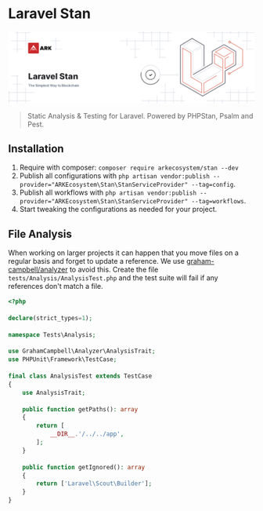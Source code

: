 # Laravel Stan

<p align="center">
    <img src="./banner.png" />
</p>

> Static Analysis & Testing for Laravel. Powered by PHPStan, Psalm and Pest.

## Installation

1. Require with composer: `composer require arkecosystem/stan --dev`
2. Publish all configurations with `php artisan vendor:publish --provider="ARKEcosystem\Stan\StanServiceProvider" --tag=config`.
3. Publish all workflows with `php artisan vendor:publish --provider="ARKEcosystem\Stan\StanServiceProvider" --tag=workflows`.
4. Start tweaking the configurations as needed for your project.

## File Analysis

When working on larger projects it can happen that you move files on a regular basis and forget to update a reference. We use [graham-campbell/analyzer](https://github.com/GrahamCampbell/Analyzer) to avoid this. Create the file `tests/Analysis/AnalysisTest.php` and the test suite will fail if any references don't match a file.

```php
<?php

declare(strict_types=1);

namespace Tests\Analysis;

use GrahamCampbell\Analyzer\AnalysisTrait;
use PHPUnit\Framework\TestCase;

final class AnalysisTest extends TestCase
{
    use AnalysisTrait;

    public function getPaths(): array
    {
        return [
            __DIR__.'/../../app',
        ];
    }

    public function getIgnored(): array
    {
        return ['Laravel\Scout\Builder'];
    }
}
```
